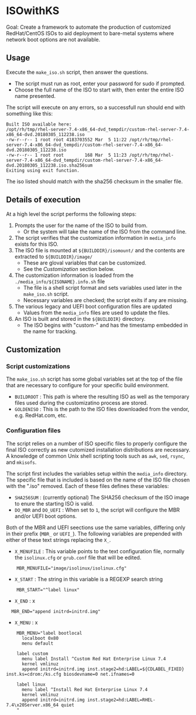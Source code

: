 # ISOwithKS

Goal: Create a framework to automate the production of customized RedHat/CentOS ISOs to aid deployment to bare-metal systems where network boot options are not available.

## Usage

Execute the ```make_iso.sh``` script, then answer the questions.

 * The script must run as root, enter your password for sudo if prompted.
 * Choose the full name of the ISO to start with, then enter the entire ISO name presented.

The script will execute on any errors, so a successfull run should end with something like this:

    Built ISO available here:
    /opt/rh/tmp/rhel-server-7.4-x86_64-dvd_tempdir/custom-rhel-server-7.4-x86_64-dvd.20180305_112238.iso
    -rw-r--r-- 1 root root 4183703552 Mar  5 11:22 /opt/rh/tmp/rhel-server-7.4-x86_64-dvd_tempdir/custom-rhel-server-7.4-x86_64-dvd.20180305_112238.iso
    -rw-r--r-- 1 root root        168 Mar  5 11:23 /opt/rh/tmp/rhel-server-7.4-x86_64-dvd_tempdir/custom-rhel-server-7.4-x86_64-dvd.20180305_112238.iso.sha256sum
    Exiting using exit function.

The iso listed should match with the sha256 checksum in the smaller file.

## Details of execution

At a high level the script performs the following steps:

1. Prompts the user for the name of the ISO to build from.
   * Or the system will take the name of the ISO from the command line.
1. The script verifies that the customization information in ```media_info``` exists for this ISO.
1. The ISO file is mounted at ```${BUILDDIR}/isomount/``` and the contents are extracted to ```${BUILDDIR}/image/```
   * These are gloval variables that can be customized.
   * See the *Customization* section below.
1. The customization information is loaded from the ```./media_info/${ISONAME}.info.sh``` file
   * The file is a shell script format and sets variables used later in the ```make_iso.sh``` script.
   * Necessary variables are checked; the script exits if any are missing.
1. The various legacy and UEFI boot configuration files are updated
   * Values from the ```media_info``` files are used to update the files.
1. An ISO is built and stored in the ```${BUILDDIR}``` directory.
   * The ISO begins with "custom-" and has the timestamp embedded in the name for tracking.

## Customization

### Script customizations

The ```make_iso.sh``` script has some global variables set at the top of the file that are necessary to configure for your specific build environment.

* ```BUILDROOT``` : This path is where the resulting ISO as well as the temporary files used during the customizatino process are stored.
* ```GOLDENISO``` : This is the path to the ISO files downloaded from the vendor, e.g. RedHat.com, etc.

### Configuration files

The script relies on a number of ISO specific files to properly configure the final ISO correctly as new cutomized installation distributions are necessary.  A knowledge of common Unix shell scripting tools such as ```awk```, ```sed```, ```rsync```, and ```mkisofs```.

The script first includes the variables setup within the ```media_info``` directory.  The specific file that is included is based on the name of the ISO file chosen with the ".iso" removed.  Each of these files defines these variables:

* ```SHA256SUM``` : (currently optional) The SHA256 checksum of the ISO image to enure the starting ISO is valid.
* ```DO_MBR``` and ```DO_UEFI``` : When set to ```1```, the script will configure the MBR and/or UEFI boot options.

Both of the MBR and UEFI seections use the same variables, differing only in their prefix (```MBR_``` or ```UEFI_```).  The following variables are prepended with either of these text strings replacing the ```X_```.

* ```X_MENUFILE``` : This variable points to the text configuration file, normally the ```isolinux.cfg``` or ```grub.conf``` file that will be edited.
```
    MBR_MENUFILE="image/isolinux/isolinux.cfg"
```
* ```X_START``` : The string in this variable is a REGEXP search string
```
    MBR_START="^label linux"
```
* ```X_END``` : x
 ```
   MBR_END="append initrd=initrd.img"
```
* ```X_MENU``` : x
```
    MBR_MENU="label bootlocal
      localboot 0x80
      menu default

    label custom
      menu label Install ^Custom Red Hat Enterprise Linux 7.4
      kernel vmlinuz
      append initrd=initrd.img inst.stage2=hd:LABEL=${CDLABEL_FIXED} inst.ks=cdrom:/ks.cfg biosdevname=0 net.ifnames=0

    label linux
      menu label ^Install Red Hat Enterprise Linux 7.4
      kernel vmlinuz
      append initrd=initrd.img inst.stage2=hd:LABEL=RHEL-7.4\x20Server.x86_64 quiet
    "
```
